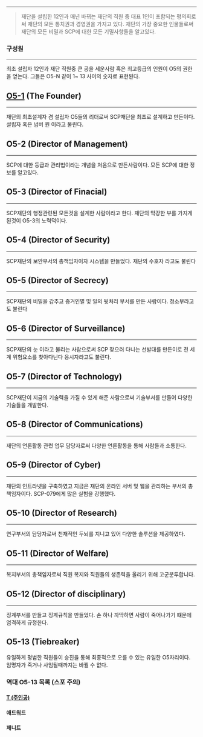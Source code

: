 ***
> 재단을 설립한 12인과 매년 바뀌는 재단의 직원 중 대표 1인이 포함되는 평의회로써
> 재단의 모든 통치권과 경영권을 가지고 있다.
> 재단의 가장 중요한 인물들로써 재단의 모든 비밀과 SCP에 대한 모든 기밀사항들을
> 알고있다.

### 구성원
***
최초 설립자 12인과 재단 직원중 큰 공을 세운사람 혹은 최고등급의 인원이 O5의 권한을 얻는다.
그들은 O5-N 같이 1~ 13 사이의 숫자로 표현된다.

## [O5-1](obsidian://open?vault=SCP_Anomaly%20_Authority&file=SCP_Anomaly%20_Authority%2F%EB%93%B1%EC%9E%A5%EC%9D%B8%EB%AC%BC%2FO5%2FO5-1) (The Founder)
***
재단의 최초설계자 겸 설립자
O5들의 리더로써 SCP재단을 최초로 설계하고 만든이다.
설립자 혹은 넘버 원 이라고 불린다.

## O5-2 (Director of Management)
***
SCP에 대한 등급과 관리법이라는 개념을 처음으로 만든사람이다.
모든 SCP에 대한 정보를 알고있다.


## O5-3 (Director of Finacial)
***
SCP재단의 행정관련된 모든것을 설계한 사람이라고 한다.
재단의 막강한 부를 가지게 된것이 O5-3의 노력덕이다.

## O5-4 (Director of Security)
***
SCP재단의 보안부서의 총책임자이자 시스템을 만들었다.
재단의 수호자 라고도 불린다

## O5-5 (Director of Secrecy)
***
SCP재단의 비밀을 감추고 증거인멸 및 일의 뒷처리 부서를 만든 사람이다.
청소부라고도 불린다

## O5-6 (Director of Surveillance)
***
SCP재단의 눈 이라고 불리는 사람으로써 SCP 찾으러 다니는 선발대를 만든이로
전 세계 위험요소를 찾아다닌다
응시자라고도 불린다.

## O5-7 (Director of Technology)
***
SCP재단이 지금의 기술력을 가질 수 있게 해준 사람으로써
기술부서를 만들어 다양한 기술들을 개발한다.

## O5-8 (Director of Communications)
***
재단의 언론활동 관련 업무 담당자로써 다양한 언론활동을 통해 사람들과 소통한다.

## O5-9 (Director of Cyber)
***
재단의 인트라넷을 구축하였고 지금은 재단의 온라인 서버 및 웹을 관리하는 부서의 총책임자이다.
SCP-079에게 많은 실험을 강행했다.

## O5-10 (Director of Research)
***
연구부서의 담당자로써 천재적인 두뇌를 지니고 있어 다양한 솔루션을 제공하였다.

## O5-11 (Director of Welfare)
***
복지부서의 총책임자로써 직원 복지와 직원들의 생존력을 올리기 위해 고군분투합니다.

## O5-12 (Director of disciplinary)
***
징계부서를 만들고 징계규칙을 만들었다. 손 하나 까딱하면 사람이 죽어나가기 떄문에
엄격하게 규정한다.

## O5-13 (Tiebreaker)
유일하게 평범한 직원들이 승진을 통해 최종적으로 오를 수 있는 유일한 O5자리이다.
임명자가 죽거나 사임될때까지는 바뀔 수 없다.

### 역대 O5-13 목록 (스포 주의)
#### [T (주인공)](obsidian://open?vault=SCP_Anomaly%20_Authority&file=SCP_Anomaly%20_Authority%2F%EB%93%B1%EC%9E%A5%EC%9D%B8%EB%AC%BC%2F%EC%9E%AC%EB%8B%A8%2F%EC%97%B0%EA%B5%AC%20%EB%B6%80%EC%84%9C%2F4%ED%8C%80%2FT)
#### 애드워드
#### 제니트
